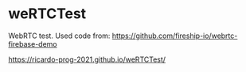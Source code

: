 # weRTCTest
WebRTC test. Used code from: https://github.com/fireship-io/webrtc-firebase-demo

https://ricardo-prog-2021.github.io/weRTCTest/
